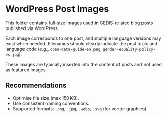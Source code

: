 
# WordPress Post Images

This folder contains full-size images used in GEDIS-related blog posts published via WordPress.

Each image corresponds to one post, and multiple language versions may exist when needed. Filenames should clearly indicate the post topic and language code (e.g., `open-data-guide-en.png`, `gender-equality-policy-es.jpg`).

These images are typically inserted into the content of posts and not used as featured images.

## Recommendations

- Optimise file size (max 150 KB).
- Use consistent naming conventions.
- Supported formats: `.png`, `.jpg`, `.webp`, `.svg` (for vector graphics).
